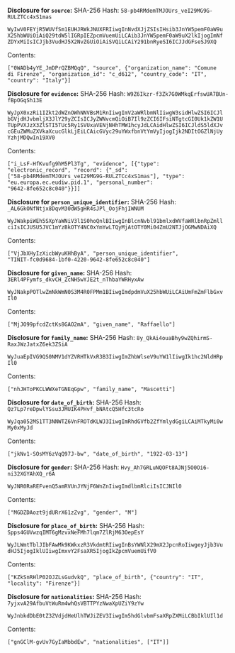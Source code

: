 __Disclosure for `source`:__
SHA-256 Hash: `58-pb4RMdemTMJOUrs_veI29MG9G-RULZTCc4xS1mas`


```
WyIwV0FEYjR5WUVfSm1EUHJRWkJNUXFRIiwgInNvdXJjZSIsIHsib3JnYW5pemF0aW9u
X25hbWUiOiAiQ29tdW5lIGRpIEZpcmVuemUiLCAib3JnYW5pemF0aW9uX2lkIjogImNf
ZDYxMiIsICJjb3VudHJ5X2NvZGUiOiAiSVQiLCAiY291bnRyeSI6ICJJdGFseSJ9XQ
```

Contents:

```
["0WADb4yYE_JmDPrQZBMQqQ", "source", {"organization_name": "Comune
di Firenze", "organization_id": "c_d612", "country_code": "IT",
"country": "Italy"}]
```

__Disclosure for `evidence`:__
SHA-256 Hash: `W9Z6Ikzr-f3Zk7G0WMkqErfswUA7BUn-fBpOGqSh13E`


```
WyJpX0xzRi1IZkt2dWZnOWhNNVBsM1RnIiwgImV2aWRlbmNlIiwgW3sidHlwZSI6ICJl
bGVjdHJvbmljX3JlY29yZCIsICJyZWNvcmQiOiB7Il9zZCI6IFsiNTgtcGI0Uk1kZW1U
TUpPVXJzX3ZlSTI5TUc5Ry1SVUxaVENjNHhTMW1hcyJdLCAidHlwZSI6ICJldS5ldXJv
cGEuZWMuZXVkaXcucGlkLjEiLCAicGVyc29uYWxfbnVtYmVyIjogIjk2NDItOGZlNjUy
YzhjMDQwIn19XV0
```

Contents:

```
["i_LsF-HfKvufg9hM5Pl3Tg", "evidence", [{"type":
"electronic_record", "record": {"_sd":
["58-pb4RMdemTMJOUrs_veI29MG9G-RULZTCc4xS1mas"], "type":
"eu.europa.ec.eudiw.pid.1", "personal_number":
"9642-8fe652c8c040"}}]]
```

__Disclosure for `person_unique_identifier`:__
SHA-256 Hash: `_AL6GkONfNtjx8DqvM30dW5gHR4sJPl_OojFhjIWNUM`


```
WyJWakpiWEh5SXpYaWNiV3l1S0hoQnlBIiwgInBlcnNvbl91bmlxdWVfaWRlbnRpZmll
ciIsICJUSU5JVC1mYzBkOTY4NC0xYmYwLTQyMjAtOTY0Mi04ZmU2NTJjOGMwNDAiXQ
```

Contents:

```
["VjJbXHyIzXicbWyuKHhByA", "person_unique_identifier",
"TINIT-fc0d9684-1bf0-4220-9642-8fe652c8c040"]
```

__Disclosure for `given_name`:__
SHA-256 Hash: `3ERl4PFymfs_dkvCH_ZcNH5wYJE2t_nThbaYWRHyxAw`


```
WyJNakpPOTlwZmNkWmN0S3M4R0FPMm1BIiwgImdpdmVuX25hbWUiLCAiUmFmZmFlbGxv
Il0
```

Contents:

```
["MjJO99pfcdZctKs8GAO2mA", "given_name", "Raffaello"]
```

__Disclosure for `family_name`:__
SHA-256 Hash: `8y_QkAi4ouaBhy9wZQhirmS-RaxJWzJatxZ6ek3ZSiA`


```
WyJuaEpIVG9QS0NMV1dYZVRHTkVxR3B3IiwgImZhbWlseV9uYW1lIiwgIk1hc2NldHRp
Il0
```

Contents:

```
["nhJHToPKCLWWXeTGNEqGpw", "family_name", "Mascetti"]
```

__Disclosure for `date_of_birth`:__
SHA-256 Hash: `Qz7Lp7reDpwlYSsu3JMUIK4PHvf_bNAtcQ5Hfc3tcRo`


```
WyJqa052MS1TT3NNWTZ6VnFROTdKLWJ3IiwgImRhdGVfb2ZfYmlydGgiLCAiMTkyMi0w
My0xMyJd
```

Contents:

```
["jkNv1-SOsMY6zVqQ97J-bw", "date_of_birth", "1922-03-13"]
```

__Disclosure for `gender`:__
SHA-256 Hash: `Hvy_Ah7GRLuNQOFt8AJNj5O0Oi6-ni32XGYAhXQ_r6A`


```
WyJNR0RaREFvenQ5amRVUnJYNjF6WnZnIiwgImdlbmRlciIsICJNIl0
```

Contents:

```
["MGDZDAozt9jdURrX61zZvg", "gender", "M"]
```

__Disclosure for `place_of_birth`:__
SHA-256 Hash: `Spps4GUVwzqIMT6gMzvxNeFMh7lqm7ZlRjM63OepEsY`


```
WyJLWmtTblJIbFAwMk9KWkxzR3VkdmtRIiwgInBsYWNlX29mX2JpcnRoIiwgeyJjb3Vu
dHJ5IjogIklUIiwgImxvY2FsaXR5IjogIkZpcmVuemUifV0
```

Contents:

```
["KZkSnRHlP02OJZLsGudvkQ", "place_of_birth", {"country": "IT",
"locality": "Firenze"}]
```

__Disclosure for `nationalities`:__
SHA-256 Hash: `7yjxvA29AfbuVtWuRm4whQsVBTTPYzNwaXpUZiY9zYw`


```
WyJnbkdDbE0tZ3ZVdjdHeUlhTWJiZEV3IiwgIm5hdGlvbmFsaXRpZXMiLCBbIklUIl1d
```

Contents:

```
["gnGClM-gvUv7GyIaMbbdEw", "nationalities", ["IT"]]
```
